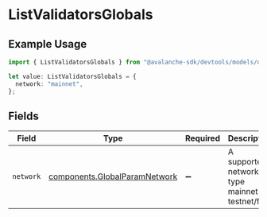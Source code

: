 # ListValidatorsGlobals

## Example Usage

```typescript
import { ListValidatorsGlobals } from "@avalanche-sdk/devtools/models/operations";

let value: ListValidatorsGlobals = {
  network: "mainnet",
};
```

## Fields

| Field                                                                          | Type                                                                           | Required                                                                       | Description                                                                    | Example                                                                        |
| ------------------------------------------------------------------------------ | ------------------------------------------------------------------------------ | ------------------------------------------------------------------------------ | ------------------------------------------------------------------------------ | ------------------------------------------------------------------------------ |
| `network`                                                                      | [components.GlobalParamNetwork](../../models/components/globalparamnetwork.md) | :heavy_minus_sign:                                                             | A supported network type mainnet or testnet/fuji.                              | mainnet                                                                        |